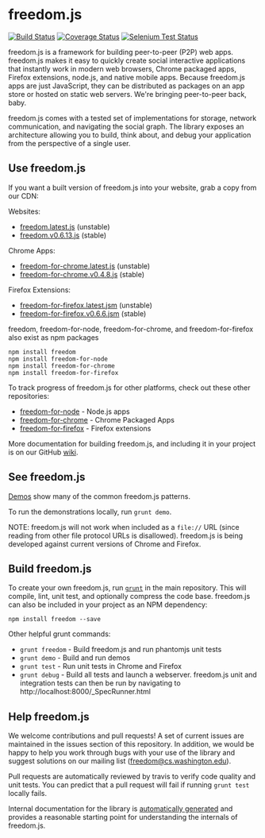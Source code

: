 freedom.js
=======
[![Build Status](https://travis-ci.org/freedomjs/freedom.png?branch=master)](https://travis-ci.org/freedomjs/freedom)
[![Coverage Status](https://coveralls.io/repos/freedomjs/freedom/badge.png?branch=master)](https://coveralls.io/r/freedomjs/freedom?branch=master)
[![Selenium Test Status](https://saucelabs.com/browser-matrix/freedomjs.svg)](https://saucelabs.com/u/freedomjs)

freedom.js is a framework for building peer-to-peer (P2P) web apps. 
freedom.js makes it easy to quickly create social interactive applications that 
instantly work in modern web browsers, Chrome packaged apps, Firefox extensions, 
node.js, and native mobile apps. Because freedom.js
apps are just JavaScript, they can be distributed as packages on an app store or
hosted on static web servers. We're bringing peer-to-peer back, baby.

freedom.js comes with a tested set of implementations for storage, 
network communication, and navigating the social graph. 
The library exposes an architecture allowing you to build, think about, 
and debug your application from the perspective of a single user.

Use freedom.js
---------

If you want a built version of freedom.js into your website, grab a copy from our CDN:

Websites: 
* [freedom.latest.js](http://freedomjs.org/dist/freedom/latest/freedom.js) (unstable)
* [freedom.v0.6.13.js](http://freedomjs.org/dist/freedom/v0.6.13/freedom.v0.6.13.js) (stable)

Chrome Apps:
* [freedom-for-chrome.latest.js](http://freedomjs.org/dist/freedom-for-chrome/freedom-for-chrome.latest.js) (unstable)
* [freedom-for-chrome.v0.4.8.js](http://freedomjs.org/dist/freedom-for-chrome/freedom-for-chrome.v0.4.8.js) (stable)

Firefox Extensions:
* [freedom-for-firefox.latest.jsm](http://freedomjs.org/dist/freedom-for-firefox/freedom-for-firefox.latest.jsm) (unstable)
* [freedom-for-firefox.v0.6.6.jsm](http://freedomjs.org/dist/freedom-for-firefox/freedom-for-firefox.v0.6.6.jsm) (stable)

freedom, freedom-for-node, freedom-for-chrome, and freedom-for-firefox also exist as npm packages

    npm install freedom
    npm install freedom-for-node
    npm install freedom-for-chrome
    npm install freedom-for-firefox

To track progress of freedom.js for other platforms, check out these other repositories:
* [freedom-for-node](https://github.com/freedomjs/freedom-for-node) - Node.js apps
* [freedom-for-chrome](https://github.com/freedomjs/freedom-for-chrome) - Chrome Packaged Apps
* [freedom-for-firefox](https://github.com/freedomjs/freedom-for-firefox) - Firefox extensions

More documentation for building freedom.js, and including it in your project is
on our GitHub [wiki](https://github.com/freedomjs/freedom/wiki).

See freedom.js
-------

[Demos](http://freedomjs.org/demo/) show many of the common freedom.js patterns.

To run the demonstrations locally, run ```grunt demo```.

NOTE: freedom.js will not work when included as a ```file://``` URL (since reading from other file protocol URLs is disallowed). 
freedom.js is being developed against current versions of Chrome and Firefox.

Build freedom.js
---------

To create your own freedom.js, run [```grunt```](http://gruntjs.com) in the main repository.  This will compile, lint, unit test, and optionally compress the code base. freedom.js can also be included in your project as an NPM dependency:

    npm install freedom --save

Other helpful grunt commands:
* ```grunt freedom``` - Build freedom.js and run phantomjs unit tests
* ```grunt demo``` - Build and run demos
* ```grunt test``` - Run unit tests in Chrome and Firefox
* ```grunt debug``` - Build all tests and launch a webserver. freedom.js unit and integration tests can then be run by navigating to http://localhost:8000/_SpecRunner.html

Help freedom.js
---------

We welcome contributions and pull requests! A set of current issues are maintained in the issues section of this repository. In addition, we would be happy to help you work through bugs with your use of the library and suggest solutions on our mailing list ([freedom@cs.washington.edu](mailto:freedom@cs.washington.edu)).

Pull requests are automatically reviewed by travis to verify code quality and unit tests. You can predict that a pull request will fail if running ```grunt test``` locally fails.

Internal documentation for the library is [automatically generated](http://freedomjs.org/docs/master/doc/) and provides a reasonable starting point for understanding the internals of freedom.js.
